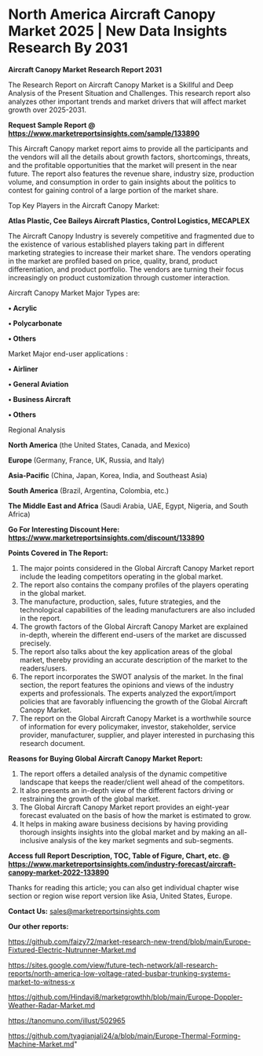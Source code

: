 # North America Aircraft Canopy Market 2025 | New Data Insights Research By 2031

<strong>Aircraft Canopy Market Research Report 2031</strong>

The Research Report on Aircraft Canopy Market is a Skillful and Deep Analysis of the Present Situation and Challenges. This research report also analyzes other important trends and market drivers that will affect market growth over 2025-2031.

<strong>Request Sample Report @ <a href=https://www.marketreportsinsights.com/sample/133890>https://www.marketreportsinsights.com/sample/133890</a></strong>

This Aircraft Canopy market report aims to provide all the participants and the vendors will all the details about growth factors, shortcomings, threats, and the profitable opportunities that the market will present in the near future. The report also features the revenue share, industry size, production volume, and consumption in order to gain insights about the politics to contest for gaining control of a large portion of the market share.

Top Key Players in the Aircraft Canopy Market:

<strong>Atlas Plastic, Cee Baileys Aircraft Plastics, Control Logistics, MECAPLEX</strong>

The Aircraft Canopy Industry is severely competitive and fragmented due to the existence of various established players taking part in different marketing strategies to increase their market share. The vendors operating in the market are profiled based on price, quality, brand, product differentiation, and product portfolio. The vendors are turning their focus increasingly on product customization through customer interaction.

Aircraft Canopy Market Major Types are:

<strong>• Acrylic

• Polycarbonate

• Others</strong>

Market Major end-user applications :

<strong>• Airliner

• General Aviation

• Business Aircraft

• Others</strong>

Regional Analysis

</u><strong><b>North America</b></strong> (the United States, Canada, and Mexico)

<strong><b>Europe </b></strong>(Germany, France, UK, Russia, and Italy)

<strong><b>Asia-Pacific</b></strong> (China, Japan, Korea, India, and Southeast Asia)

<strong><b>South America</b></strong> (Brazil, Argentina, Colombia, etc.)

<strong><b>The Middle East and Africa</b></strong> (Saudi Arabia, UAE, Egypt, Nigeria, and South Africa)

<strong>Go For Interesting Discount Here: <a href=https://www.marketreportsinsights.com/discount/133890>https://www.marketreportsinsights.com/discount/133890</a></strong>

<strong>Points Covered in The Report:</strong>
<ol>
  <li>The major points considered in the Global Aircraft Canopy Market report include the leading competitors operating in the global market.</li>
  <li>The report also contains the company profiles of the players operating in the global market.</li>
  <li>The manufacture, production, sales, future strategies, and the technological capabilities of the leading manufacturers are also included in the report.</li>
  <li>The growth factors of the Global Aircraft Canopy Market are explained in-depth, wherein the different end-users of the market are discussed precisely.</li>
  <li>The report also talks about the key application areas of the global market, thereby providing an accurate description of the market to the readers/users.</li>
  <li>The report incorporates the SWOT analysis of the market. In the final section, the report features the opinions and views of the industry experts and professionals. The experts analyzed the export/import policies that are favorably influencing the growth of the Global Aircraft Canopy Market.</li>
  <li>The report on the Global Aircraft Canopy Market is a worthwhile source of information for every policymaker, investor, stakeholder, service provider, manufacturer, supplier, and player interested in purchasing this research document.</li>
</ol>
<strong>Reasons for Buying Global Aircraft Canopy Market Report:</strong>

<ol>
  <li>The report offers a detailed analysis of the dynamic competitive landscape that keeps the reader/client well ahead of the competitors.</li>
  <li>It also presents an in-depth view of the different factors driving or restraining the growth of the global market.</li>
  <li>The Global Aircraft Canopy Market report provides an eight-year forecast evaluated on the basis of how the market is estimated to grow.</li>
  <li>It helps in making aware business decisions by having providing thorough insights insights into the global market and by making an all-inclusive analysis of the key market segments and sub-segments.</li>
</ol>
<strong>Access full Report Description, TOC, Table of Figure, Chart, etc. @ <a href=https://www.marketreportsinsights.com/industry-forecast/aircraft-canopy-market-2022-133890>https://www.marketreportsinsights.com/industry-forecast/aircraft-canopy-market-2022-133890</a></strong>


Thanks for reading this article; you can also get individual chapter wise section or region wise report version like Asia, United States, Europe.

<strong>Contact Us:</strong>
sales@marketreportsinsights.com

<strong>Our other reports:</strong>

<a href=https://github.com/faizy72/market-research-new-trend/blob/main/Europe-Fixtured-Electric-Nutrunner-Market.md>https://github.com/faizy72/market-research-new-trend/blob/main/Europe-Fixtured-Electric-Nutrunner-Market.md</a>

<a href=https://sites.google.com/view/future-tech-network/all-research-reports/north-america-low-voltage-rated-busbar-trunking-systems-market-to-witness-x>https://sites.google.com/view/future-tech-network/all-research-reports/north-america-low-voltage-rated-busbar-trunking-systems-market-to-witness-x</a>

<a href=https://github.com/Hindavi8/marketgrowthh/blob/main/Europe-Doppler-Weather-Radar-Market.md>https://github.com/Hindavi8/marketgrowthh/blob/main/Europe-Doppler-Weather-Radar-Market.md</a>

<a href=https://tanomuno.com/illust/502965>https://tanomuno.com/illust/502965</a>

<a href=https://github.com/tyagianjali24/a/blob/main/Europe-Thermal-Forming-Machine-Market.md>https://github.com/tyagianjali24/a/blob/main/Europe-Thermal-Forming-Machine-Market.md</a>"
